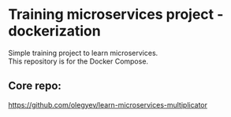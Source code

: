 # Training microservices project - dockerization
Simple training project to learn microservices. <br>
This repository is for the Docker Compose. <br>

## Core repo:
https://github.com/olegyev/learn-microservices-multiplicator